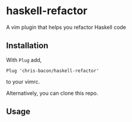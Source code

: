 # haskell-refactor

A vim plugin that helps you refactor Haskell code

## Installation

With `Plug` add, 

```vim
Plug 'chris-bacon/haskell-refactor'
```

to your vimrc.

Alternatively, you can clone this repo.

## Usage


